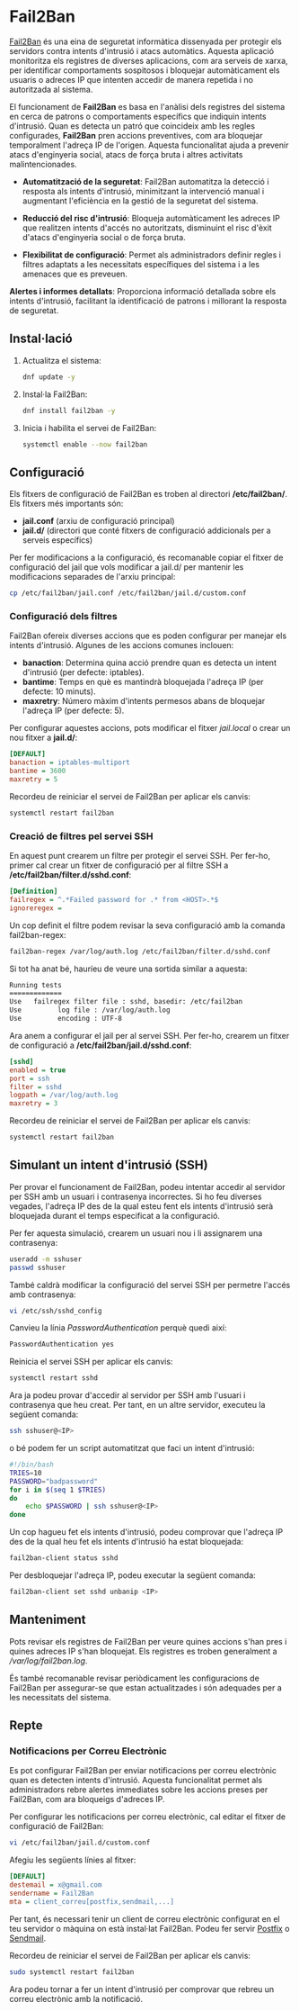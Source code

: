 # Fail2Ban

[Fail2Ban](https://github.com/fail2ban/fail2ban) és una eina de seguretat informàtica dissenyada per protegir els servidors contra intents d'intrusió i atacs automàtics. Aquesta aplicació monitoritza els registres de diverses aplicacions, com ara serveis de xarxa, per identificar comportaments sospitosos i bloquejar automàticament els usuaris o adreces IP que intenten accedir de manera repetida i no autoritzada al sistema.

El funcionament de **Fail2Ban** es basa en l'anàlisi dels registres del sistema en cerca de patrons o comportaments específics que indiquin intents d'intrusió. Quan es detecta un patró que coincideix amb les regles configurades, **Fail2Ban** pren accions preventives, com ara bloquejar temporalment l'adreça IP de l'origen. Aquesta funcionalitat ajuda a prevenir atacs d'enginyeria social, atacs de força bruta i altres activitats malintencionades.

* **Automatització de la seguretat**: Fail2Ban automatitza la detecció i resposta als intents d'intrusió, minimitzant la intervenció manual i augmentant l'eficiència en la gestió de la seguretat del sistema.
  
* **Reducció del risc d'intrusió**: Bloqueja automàticament les adreces IP que realitzen intents d'accés no autoritzats, disminuint el risc d'èxit d'atacs d'enginyeria social o de força bruta.
  
* **Flexibilitat de configuració**: Permet als administradors definir regles i filtres adaptats a les necessitats específiques del sistema i a les amenaces que es preveuen.
  
**Alertes i informes detallats**: Proporciona informació detallada sobre els intents d'intrusió, facilitant la identificació de patrons i millorant la resposta de seguretat.

## Instal·lació

1. Actualitza el sistema:

    ```bash
    dnf update -y
    ```

2. Instal·la Fail2Ban:

    ```bash
    dnf install fail2ban -y
    ```

3. Inicia i habilita el servei de Fail2Ban:

    ```bash
    systemctl enable --now fail2ban
    ```

## Configuració

Els fitxers de configuració de Fail2Ban es troben al directori **/etc/fail2ban/**. Els fitxers més importants són:

* **jail.conf** (arxiu de configuració principal)
* **jail.d/** (directori que conté fitxers de configuració addicionals per a serveis específics)
  
Per fer modificacions a la configuració, és recomanable copiar el fitxer de configuració del jail que vols modificar a jail.d/ per mantenir les modificacions separades de l'arxiu principal:

```bash
cp /etc/fail2ban/jail.conf /etc/fail2ban/jail.d/custom.conf
```

### Configuració dels filtres

Fail2Ban ofereix diverses accions que es poden configurar per manejar els intents d'intrusió. Algunes de les accions comunes inclouen:

* **banaction**: Determina quina acció prendre quan es detecta un intent d'intrusió (per defecte: iptables).
* **bantime**: Temps en què es mantindrà bloquejada l'adreça IP (per defecte: 10 minuts).
* **maxretry**: Número màxim d'intents permesos abans de bloquejar l'adreça IP (per defecte: 5).

Per configurar aquestes accions, pots modificar el fitxer *jail.local* o crear un nou fitxer a **jail.d/**:

```ini
[DEFAULT]
banaction = iptables-multiport
bantime = 3600
maxretry = 5
```

Recordeu de reiniciar el servei de Fail2Ban per aplicar els canvis:

```bash
systemctl restart fail2ban
```

### Creació de filtres pel servei SSH

En aquest punt crearem un filtre per protegir el servei SSH. Per fer-ho, primer cal crear un fitxer de configuració per al filtre SSH a **/etc/fail2ban/filter.d/sshd.conf**:

```ini
[Definition]
failregex = ^.*Failed password for .* from <HOST>.*$
ignoreregex =
```

Un cop definit el filtre podem revisar la seva configuració amb la comanda fail2ban-regex:

```bash
fail2ban-regex /var/log/auth.log /etc/fail2ban/filter.d/sshd.conf
```

Si tot ha anat bé, hauríeu de veure una sortida similar a aquesta:

```bash
Running tests
=============
Use   failregex filter file : sshd, basedir: /etc/fail2ban
Use         log file : /var/log/auth.log
Use         encoding : UTF-8
```

Ara anem a configurar el jail per al servei SSH. Per fer-ho, crearem un fitxer de configuració a **/etc/fail2ban/jail.d/sshd.conf**:

```ini
[sshd]
enabled = true
port = ssh
filter = sshd
logpath = /var/log/auth.log
maxretry = 3
```

Recordeu de reiniciar el servei de Fail2Ban per aplicar els canvis:

```bash
systemctl restart fail2ban
```

## Simulant un intent d'intrusió (SSH)

Per provar el funcionament de Fail2Ban, podeu intentar accedir al servidor per SSH amb un usuari i contrasenya incorrectes. Si ho feu diverses vegades, l'adreça IP des de la qual esteu fent els intents d'intrusió serà bloquejada durant el temps especificat a la configuració.

Per fer aquesta simulació, crearem un usuari nou i li assignarem una contrasenya:

```bash
useradd -m sshuser
passwd sshuser
```

També caldrà modificar la configuració del servei SSH per permetre l'accés amb contrasenya:

```bash
vi /etc/ssh/sshd_config
```

Canvieu la línia *PasswordAuthentication* perquè quedi així:

```bash
PasswordAuthentication yes
```

Reinicia el servei SSH per aplicar els canvis:

```bash
systemctl restart sshd
```

Ara ja podeu provar d'accedir al servidor per SSH amb l'usuari i contrasenya que heu creat. Per tant, en un altre servidor, executeu la següent comanda:

```bash
ssh sshuser@<IP>
```

o bé podem fer un script automatitzat que faci un intent d'intrusió:

```bash
#!/bin/bash
TRIES=10
PASSWORD="badpassword"
for i in $(seq 1 $TRIES)
do
    echo $PASSWORD | ssh sshuser@<IP>
done
```

Un cop hagueu fet els intents d'intrusió, podeu comprovar que l'adreça IP des de la qual heu fet els intents d'intrusió ha estat bloquejada:

```bash
fail2ban-client status sshd
```

Per desbloquejar l'adreça IP, podeu executar la següent comanda:

```bash
fail2ban-client set sshd unbanip <IP>
```

## Manteniment

Pots revisar els registres de Fail2Ban per veure quines accions s'han pres i quines adreces IP s'han bloquejat. Els registres es troben generalment a */var/log/fail2ban.log*.

És també recomanable revisar periòdicament les configuracions de Fail2Ban per assegurar-se que estan actualitzades i són adequades per a les necessitats del sistema.

## Repte

### Notificacions per Correu Electrònic

Es pot configurar Fail2Ban per enviar notificacions per correu electrònic quan es detecten intents d'intrusió. Aquesta funcionalitat permet als administradors rebre alertes immediates sobre les accions preses per Fail2Ban, com ara bloqueigs d'adreces IP.

Per configurar les notificacions per correu electrònic, cal editar el fitxer de configuració de Fail2Ban:

```bash
vi /etc/fail2ban/jail.d/custom.conf
```

Afegiu les següents línies al fitxer:

```ini
[DEFAULT]
destemail = x@gmail.com  
sendername = Fail2Ban
mta = client_correu[postfix,sendmail,...]
```

Per tant, és necessari tenir un client de correu electrònic configurat en el teu servidor o màquina on està instal·lat Fail2Ban. Podeu fer servir [Postfix](https://www.postfix.org/) o [Sendmail](https://www.sendmail.com/).

Recordeu de reiniciar el servei de Fail2Ban per aplicar els canvis:

```bash
sudo systemctl restart fail2ban
```

Ara podeu tornar a fer un intent d'intrusió per comprovar que rebreu un correu electrònic amb la notificació.
